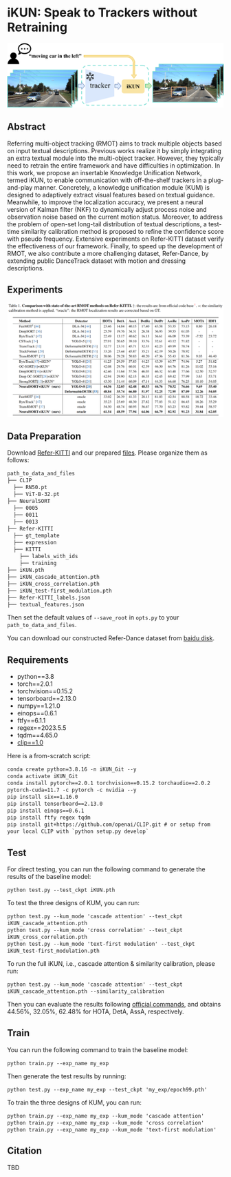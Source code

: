# iKUN: Speak to Trackers without Retraining

![framework](assets/framework.png)

## Abstract

Referring multi-object tracking (RMOT) aims to track multiple objects based on input textual descriptions. 
Previous works realize it by simply integrating an extra textual module into the multi-object tracker. 
However, they typically need to retrain the entire framework and have difficulties in optimization. 
In this work, we propose an insertable Knowledge Unification Network, termed iKUN, to enable communication with off-the-shelf trackers in a plug-and-play manner. 
Concretely, a knowledge unification module (KUM) is designed to adaptively extract visual features based on textual guidance. 
Meanwhile, to improve the localization accuracy, we present a neural version of Kalman filter (NKF) to dynamically adjust process noise and observation noise based on the current motion status. 
Moreover, to address the problem of open-set long-tail distribution of textual descriptions, a test-time similarity calibration method is proposed to refine the confidence score with pseudo frequency. 
Extensive experiments on Refer-KITTI dataset verify the effectiveness of our framework. 
Finally, to speed up the development of RMOT, we also contribute a more challenging dataset, Refer-Dance, by extending public DanceTrack dataset with motion and dressing descriptions.

## Experiments

![experiments](assets/experiments.png)

## Data Preparation

Download [Refer-KITTI](https://github.com/wudongming97/RMOT) and our prepared [files](https://pan.baidu.com/s/1wLP6dHg0pyrvRLpYQ1LTTw?pwd=bupt).
Please organize them as follows:
```
path_to_data_and_files
├── CLIP
  ├── RN50.pt
  ├── ViT-B-32.pt
├── NeuralSORT
  ├── 0005
  ├── 0011
  ├── 0013
├── Refer-KITTI
  ├── gt_template
  ├── expression
  ├── KITTI
    ├── labels_with_ids
    ├── training
├── iKUN.pth
├── iKUN_cascade_attention.pth
├── iKUN_cross_correlation.pth
├── iKUN_test-first_modulation.pth
├── Refer-KITTI_labels.json
├── textual_features.json
```
Then set the default values of `--save_root` in `opts.py` to your `path_to_data_and_files`. 

You can download our constructed Refer-Dance dataset from [baidu disk](https://pan.baidu.com/s/1GxjHPt-hElb8v_c7EA1wLA?pwd=bupt).

## Requirements
- python==3.8
- torch==2.0.1
- torchvision==0.15.2
- tensorboard==2.13.0
- numpy==1.21.0
- einops==0.6.1
- ftfy==6.1.1
- regex==2023.5.5
- tqdm==4.65.0
- [clip==1.0](https://github.com/openai/CLIP)

Here is a from-scratch script:
```
conda create python=3.8.16 -n iKUN_Git --y
conda activate iKUN_Git
conda install pytorch==2.0.1 torchvision==0.15.2 torchaudio==2.0.2 pytorch-cuda=11.7 -c pytorch -c nvidia --y
pip install six==1.16.0
pip install tensorboard==2.13.0
pip install einops==0.6.1
pip install ftfy regex tqdm
pip install git+https://github.com/openai/CLIP.git # or setup from your local CLIP with `python setup.py develop`
```

## Test
For direct testing, you can run the following command to generate the results of the baseline model:
```
python test.py --test_ckpt iKUN.pth
```

To test the three designs of KUM, you can run:
```
python test.py --kum_mode 'cascade attention' --test_ckpt iKUN_cascade_attention.pth
python test.py --kum_mode 'cross correlation' --test_ckpt iKUN_cross_correlation.pth
python test.py --kum_mode 'text-first modulation' --test_ckpt iKUN_test-first_modulation.pth
```

To run the full iKUN, i.e., cascade attention & similarity calibration, please run:
```
python test.py --kum_mode 'cascade attention' --test_ckpt iKUN_cascade_attention.pth --similarity_calibration
```
Then you can evaluate the results following [official commands](https://github.com/wudongming97/RMOT),
and obtains 44.56%, 32.05%, 62.48% for HOTA, DetA, AssA, respectively.

## Train
You can run the following command to train the baseline model:
```
python train.py --exp_name my_exp
```
Then generate the test results by running:
```
python test.py --exp_name my_exp --test_ckpt 'my_exp/epoch99.pth'
```
To train the three designs of KUM, you can run:
```
python train.py --exp_name my_exp --kum_mode 'cascade attention'
python train.py --exp_name my_exp --kum_mode 'cross correlation'
python train.py --exp_name my_exp --kum_mode 'text-first modulation'
```

## Citation

TBD
